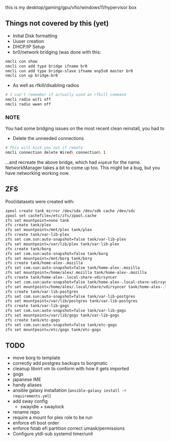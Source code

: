 this is my desktop/gaming/gpu/vfio/windows11/hypervisor box

## Things not covered by this (yet)

+ Initial Disk formatting
+ Uuser creation
+ DHCP/IP Setup
+ br0/network bridging (was done with this:
```bash
nmcli con show
nmcli con add type bridge ifname br0
nmcli con add type bridge-slave ifname enp5s0 master br0
nmcli con up bridge-br0
```

+ As well as rfkill/disabling radios
```bash
# I can't remember if actually used an rfkill command
nmcli radio wifi off
nmcli radio wwan off
```

### NOTE

You had some bridging issues on the most recent clean reinstall, you had to
+ Delete the unneeded connections
```bash
# This will kick you out if remote
nmcli connection delete Wired\ connection\ 1
```
...and recreate the above bridge, which had `enp6s0` for the name. NetworkManager takes a bit to come up too.  This might be a bug, but you have networking working now.


## ZFS

Pool/datasets were created with:
```bash
zpool create tank mirror /dev/sda /dev/sdb cache /dev/sdc
zpool set cachefile=/etc/zfs/zpool.cache
zfs set mountpoint=none tank 
zfs create tank/plex
zfs set mountpoint=/mnt/plex tank/plex
zfs create tank/var-lib-plex
zfs set com.sun:auto-snapshot=false tank/var-lib-plex
zfs set mountpoint=/var/lib/plex tank/var-lib-plex
zfs create tank/borg
zfs set com.sun:auto-snapshot=false tank/borg
zfs set mountpoint=/mnt/borg tank/borg
zfs create tank/home-alex-.mozilla
zfs set com.sun:auto-snapshot=false tank/home-alex-.mozilla
zfs set mountpoint=/home/alex/.mozilla tank/home-alex-.mozilla
zfs create tank/home-alex-.local-share-vdirsyncer
zfs set com.sun:auto-snapshot=false tank/home-alex-.local-share-vdirsyncer
zfs set mountpoint=/home/alex/.local/share/vdirsyncer tank/home-alex-.local-share-vdirsyncer
zfs create tank/var-lib-postgres
zfs set com.sun:auto-snapshot=false tank/var-lib-postgres
zfs set mountpoint=/var/lib/postgres tank/var-lib-postgres
zfs create tank/var-lib-gogs
zfs set com.sun:auto-snapshot=false tank/var-lib-gogs
zfs set mountpoint=/var/lib/gogs tank/var-lib-gogs
zfs create tank/etc-gogs
zfs set com.sun:auto-snapshot=false tank/etc-gogs
zfs set mountpoint=/etc/gogs tank/etc-gogs
```

## TODO

+ move borg to template
+ correctly add postgres backups to borgmatic
+ cleanup libvirt vm to conform with how it gets imported
+ gogs
+ japanese IME
+ handy aliases
+ ansible galaxy installation (`ansible-galaxy install -r requirements.yml`)
+ add sway config
  + swayidle + swaylock
+ rename repo
+ require a mount for plex role to be run 
+ enforce efi boot order
+ enforce fstab efi partition correct umask/permissions
+ Configure ytdl-sub systemd timer/unit
